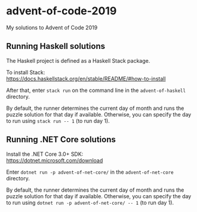 # advent-of-code-2019
My solutions to Advent of Code 2019

## Running Haskell solutions
The Haskell project is defined as a Haskell Stack package.

To install Stack:\
https://docs.haskellstack.org/en/stable/README/#how-to-install

After that, enter `stack run` on the command line in 
the `advent-of-haskell` directory.

By default, the runner determines the current day of month and runs the puzzle
solution for that day if available. Otherwise, you can specify the day to run
using `stack run -- 1` (to run day 1).

## Running .NET Core solutions
Install the .NET Core 3.0+ SDK:\
https://dotnet.microsoft.com/download

Enter `dotnet run -p advent-of-net-core/` in the `advent-of-net-core`
directory.

By default, the runner determines the current day of month and runs the puzzle
solution for that day if available. Otherwise, you can specify the day to run
using `dotnet run -p advent-of-net-core/ -- 1` (to run day 1).
